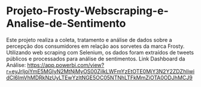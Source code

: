 # Projeto-Frosty-Webscraping-e-Analise-de-Sentimento
Este projeto realiza a coleta, tratamento e análise de dados sobre a percepção dos consumidores em relação aos sorvetes da marca Frosty. Utilizando web scraping com Selenium, os dados foram extraídos de tweets públicos e processados para análise de sentimentos.
Link Dashboard da Análise: https://app.powerbi.com/view?r=eyJrIjoiYmE5MGIyN2MtNjMyOS00ZjlkLWFmYzEtOTE0MjY3N2Y2ZDZhIiwidCI6ImVhMDRkNzUyLTEwYzItNGE5OC05NTNhLTFkMmZiOTA0ODJhMCJ9
